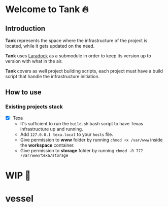 # Welcome to Tank :fire:
## Introduction
**Tank** represents the space where the infrastructure of the project is located, while it gets updated on the need.

**Tank** uses [Laradock](https://github.com/laradock/laradock) as a submodule in order to keep its version up to version with what in the air.

**Tank** covers as well project building scripts, each project must have a build script that handle the infrastructure initiation.

## How to use
### Existing projects stack
- [x] Texa
    - It's sufficient to run the `build.sh` bash script to have Texas infrastructure up and running.
    - Add `127.0.0.1 texa.local` to your `hosts` file.
    - Give permission to **www** folder by running `chmod +x /var/www` inside the **workspace** container.
    - Give permission to **storage** folder by running `chmod -R 777 /var/www/texa/storage`

# WIP :construction:
# vessel
